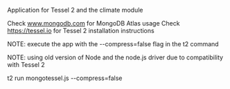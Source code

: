 Application for Tessel 2 and the climate module

Check www.mongodb.com for MongoDB Atlas usage
Check https://tessel.io for Tessel 2 installation instructions

NOTE: execute the app with the --compress=false flag in the t2 command

NOTE: using old version of Node and the node.js driver due to compatibility with Tessel 2

t2 run mongotessel.js --compress=false
